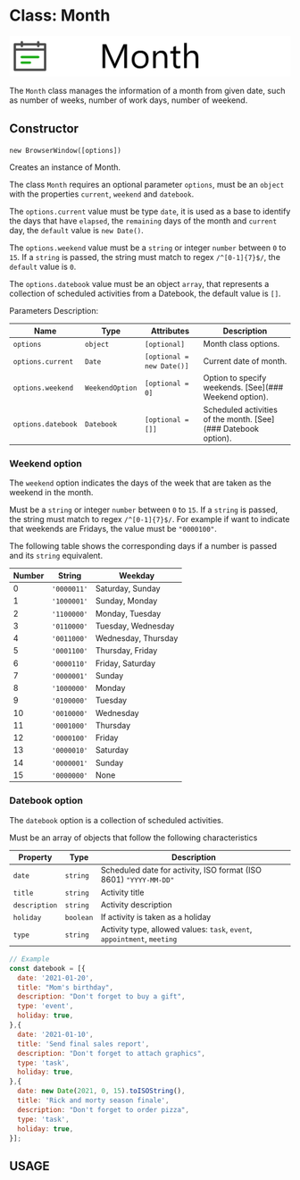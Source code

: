 ﻿# Class: Month

![Logo](docs/LOGO.png)

The `Month` class manages the information of a month from given date, such as number of weeks, number of work days, number of weekend.

## Constructor

`new BrowserWindow([options])`

Creates an instance of Month.

The class `Month` requires an optional parameter `options`, must be an `object` with the properties `current`, `weekend` and `datebook`.

The `options.current` value must be type `date`, it is used as a base to identify the days that have `elapsed`, the `remaining` days of the month and `current` day, the `default` value is `new Date()`.

The `options.weekend` value must be a `string` or integer `number` between `0` to `15`. If a `string` is passed, the string must match to regex `/^[0-1]{7}$/`, the `default` value is `0`.

The `options.datebook` value must be an object `array`, that represents a collection of scheduled activities from a Datebook, the default value is `[]`.

Parameters Description:

| Name               | Type            | Attributes                | Description                                                    |
|--------------------|-----------------|---------------------------|----------------------------------------------------------------|
| `options`          | `object`        | `[optional]`              | Month class options.                                           |
| `options.current`  | `Date`          | `[optional = new Date()]` | Current date of month.                                         |
| `options.weekend`  | `WeekendOption` | `[optional = 0]`          | Option to specify weekends. [See](### Weekend option).         |
| `options.datebook` | `Datebook`      | `[optional = []]`         | Scheduled activities of the month. [See](### Datebook option). |

### Weekend option

The `weekend` option indicates the days of the week that are taken as the weekend in the month.

Must be a `string` or integer `number` between `0` to `15`. If a `string` is passed, the string must match to regex `/^[0-1]{7}$/`. For example if want to indicate that weekends are Fridays, the value must be `"0000100"`.

The following table shows the corresponding days if a number is passed and its `string` equivalent.

| Number | String      | Weekday             |
|--------|-------------|---------------------|
| 0      | `'0000011'` | Saturday, Sunday    |
| 1      | `'1000001'` | Sunday, Monday      |
| 2      | `'1100000'` | Monday, Tuesday     |
| 3      | `'0110000'` | Tuesday, Wednesday  |
| 4      | `'0011000'` | Wednesday, Thursday |
| 5      | `'0001100'` | Thursday, Friday    |
| 6      | `'0000110'` | Friday, Saturday    |
| 7      | `'0000001'` | Sunday              |
| 8      | `'1000000'` | Monday              |
| 9      | `'0100000'` | Tuesday             |
| 10     | `'0010000'` | Wednesday           |
| 11     | `'0001000'` | Thursday            |
| 12     | `'0000100'` | Friday              |
| 13     | `'0000010'` | Saturday            |
| 14     | `'0000001'` | Sunday              |
| 15     | `'0000000'` | None                |

### Datebook option

The `datebook` option is a collection of scheduled activities.

Must be an array of objects that follow the following characteristics

| Property      | Type      | Description                                                              |
|---------------|-----------|--------------------------------------------------------------------------|
| `date`        | `string`  | Scheduled date for activity, ISO format (ISO 8601) `"YYYY-MM-DD"`        |
| `title`       | `string`  | Activity title                                                           |
| `description` | `string`  | Activity description                                                     |
| `holiday`     | `boolean` | If activity is taken as a holiday                                        |
| `type`        | `string`  | Activity type, allowed values: `task`, `event`, `appointment`, `meeting` |

```javascript
// Example
const datebook = [{
  date: '2021-01-20',
  title: "Mom's birthday",
  description: "Don't forget to buy a gift",
  type: 'event',
  holiday: true,
},{
  date: '2021-01-10',
  title: 'Send final sales report',
  description: "Don't forget to attach graphics",
  type: 'task',
  holiday: true,
},{
  date: new Date(2021, 0, 15).toISOString(),
  title: 'Rick and morty season finale',
  description: "Don't forget to order pizza",
  type: 'task',
  holiday: true,
}];

```

<!-- Datebook activity schema -->

## USAGE
